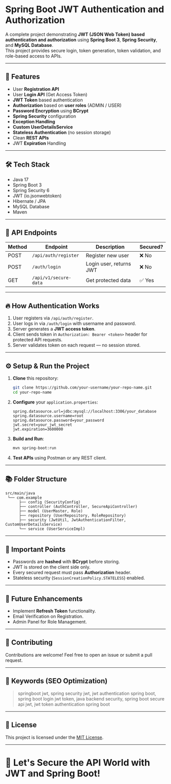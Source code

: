 
# Spring Boot JWT Authentication and Authorization

A complete project demonstrating **JWT (JSON Web Token) based authentication and authorization** using **Spring Boot 3**, **Spring Security**, and **MySQL Database**.  
This project provides secure login, token generation, token validation, and role-based access to APIs.

---

## 🚀 Features
- User **Registration API**
- User **Login API** (Get Access Token)
- **JWT Token** based authentication
- **Authorization** based on **user roles** (ADMIN / USER)
- **Password Encryption** using **BCrypt**
- **Spring Security** configuration
- **Exception Handling**
- **Custom UserDetailsService**
- **Stateless Authentication** (no session storage)
- Clean **REST APIs**
- JWT **Expiration** Handling

---

## 🛠️ Tech Stack
- Java 17
- Spring Boot 3
- Spring Security 6
- JWT (io.jsonwebtoken)
- Hibernate / JPA
- MySQL Database
- Maven

---

## 📑 API Endpoints

| Method | Endpoint              | Description                 | Secured? |
|--------|------------------------|------------------------------|----------|
| POST   | `/api/auth/register`    | Register new user            | ❌ No    |
| POST   | `/auth/login`           | Login user, returns JWT      | ❌ No    |
| GET    | `/api/v1/secure-data`   | Get protected data           | ✅ Yes   |

---

## 🔥 How Authentication Works
1. User registers via `/api/auth/register`.
2. User logs in via `/auth/login` with username and password.
3. Server generates a **JWT access token**.
4. Client sends token in `Authorization: Bearer <token>` header for protected API requests.
5. Server validates token on each request — no session stored.

---

## ⚙️ Setup & Run the Project

1. **Clone** this repository:
   ```bash
   git clone https://github.com/your-username/your-repo-name.git
   cd your-repo-name
   ```
2. **Configure** your `application.properties`:
   ```properties
   spring.datasource.url=jdbc:mysql://localhost:3306/your_database
   spring.datasource.username=root
   spring.datasource.password=your_password
   jwt.secret=your_jwt_secret
   jwt.expiration=3600000
   ```
3. **Build and Run**:
   ```bash
   mvn spring-boot:run
   ```
4. **Test APIs** using Postman or any REST client.

---

## 📚 Folder Structure
```
src/main/java
 └── com.example
      ├── config (SecurityConfig)
      ├── controller (AuthController, SecureApiController)
      ├── model (UserMaster, Role)
      ├── repository (UserRepository, RoleRepository)
      ├── security (JwtUtil, JwtAuthenticationFilter, CustomUserDetailsService)
      └── service (UserServiceImpl)
```

---

## 📌 Important Points
- Passwords are **hashed** with **BCrypt** before storing.
- JWT is stored on the client side only.
- Every secured request must pass **Authorization** header.
- Stateless security (`SessionCreationPolicy.STATELESS`) enabled.

---

## 🧠 Future Enhancements
- Implement **Refresh Token** functionality.
- Email Verification on Registration.
- Admin Panel for Role Management.

---

## 🤝 Contributing
Contributions are welcome! Feel free to open an issue or submit a pull request.

---
## 📢 Keywords (SEO Optimization)
> springboot jwt, spring security jwt, jwt authentication spring boot, spring boot login jwt token, java backend security, spring boot secure api jwt, jwt token authentication spring boot

---

## 📜 License
This project is licensed under the [MIT License](LICENSE).

---

# 🚀 Let's Secure the API World with JWT and Spring Boot!
